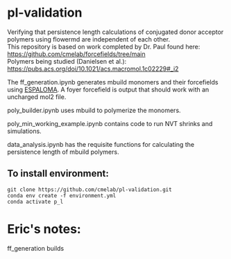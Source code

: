 # pl-validation
Verifying that persistence length calculations of conjugated donor acceptor polymers using flowermd are independent of each other.  
This repository is based on work completed by Dr. Paul found here: https://github.com/cmelab/forcefields/tree/main  
Polymers being studied (Danielsen et al.): https://pubs.acs.org/doi/10.1021/acs.macromol.1c02229#_i2  

The ff_generation.ipynb generates mbuild monomers and their forcefields using [ESPALOMA](https://docs.espaloma.org/en/latest/). A foyer forcefield is output that should work with an uncharged mol2 file. 

poly_builder.ipynb uses mbuild to polymerize the monomers.

poly_min_working_example.ipynb contains code to run NVT shrinks and simulations.

data_analysis.ipynb has the requisite functions for calculating the persistence length of mbuild polymers.

## To install environment:
```
git clone https://github.com/cmelab/pl-validation.git
conda env create -f environment.yml
conda activate p_l
```


# Eric's notes:
ff_generation builds 